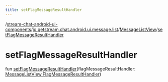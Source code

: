 ```yaml
---
title: setFlagMessageResultHandler
---
```

/[stream-chat-android-ui-components](../../index.md)/[io.getstream.chat.android.ui.message.list](../index.md)/[MessageListView](index.md)/[setFlagMessageResultHandler](setFlagMessageResultHandler.md)  
  
  
  
# setFlagMessageResultHandler  
fun [setFlagMessageResultHandler](setFlagMessageResultHandler.md)(flagMessageResultHandler: [MessageListView.FlagMessageResultHandler](FlagMessageResultHandler/index.md))
